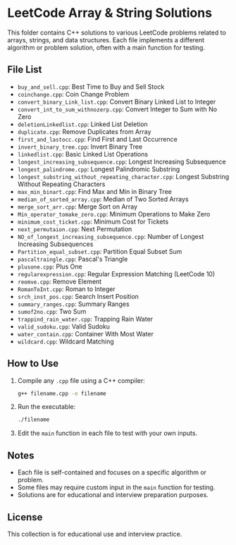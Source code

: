 # LeetCode Array & String Solutions

This folder contains C++ solutions to various LeetCode problems related to arrays, strings, and data structures. Each file implements a different algorithm or problem solution, often with a main function for testing.

## File List
- `buy_and_sell.cpp`: Best Time to Buy and Sell Stock
- `coinchange.cpp`: Coin Change Problem
- `convert_binary_Link_list.cpp`: Convert Binary Linked List to Integer
- `convert_int_to_sum_withnozerp.cpp`: Convert Integer to Sum with No Zero
- `deletionLinkedlist.cpp`: Linked List Deletion
- `duplicate.cpp`: Remove Duplicates from Array
- `first_and_lastocc.cpp`: Find First and Last Occurrence
- `invert_binary_tree.cpp`: Invert Binary Tree
- `linkedlist.cpp`: Basic Linked List Operations
- `longest_increasing_subsequence.cpp`: Longest Increasing Subsequence
- `longest_palindrome.cpp`: Longest Palindromic Substring
- `longest_substring_without_repeating_character.cpp`: Longest Substring Without Repeating Characters
- `max_min_binart.cpp`: Find Max and Min in Binary Tree
- `median_of_sorted_array.cpp`: Median of Two Sorted Arrays
- `merge_sort_arr.cpp`: Merge Sort on Array
- `Min_operator_tomake_zero.cpp`: Minimum Operations to Make Zero
- `minimum_cost_ticket.cpp`: Minimum Cost for Tickets
- `next_permutaion.cpp`: Next Permutation
- `NO_of_longest_increasing_subsequence.cpp`: Number of Longest Increasing Subsequences
- `Partition_equal_subset.cpp`: Partition Equal Subset Sum
- `pascaltraingle.cpp`: Pascal's Triangle
- `plusone.cpp`: Plus One
- `regularexpression.cpp`: Regular Expression Matching (LeetCode 10)
- `reomve.cpp`: Remove Element
- `RomanToInt.cpp`: Roman to Integer
- `srch_inst_pos.cpp`: Search Insert Position
- `summary_ranges.cpp`: Summary Ranges
- `sumof2no.cpp`: Two Sum
- `trappind_rain_water.cpp`: Trapping Rain Water
- `valid_sudoku.cpp`: Valid Sudoku
- `water_contain.cpp`: Container With Most Water
- `wildcard.cpp`: Wildcard Matching

## How to Use
1. Compile any `.cpp` file using a C++ compiler:
   ```bash
   g++ filename.cpp -o filename
   ```
2. Run the executable:
   ```bash
   ./filename
   ```
3. Edit the `main` function in each file to test with your own inputs.

## Notes
- Each file is self-contained and focuses on a specific algorithm or problem.
- Some files may require custom input in the `main` function for testing.
- Solutions are for educational and interview preparation purposes.

## License
This collection is for educational use and interview practice.
